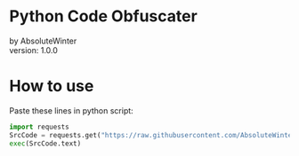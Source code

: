 # **Python Code Obfuscater**
by AbsoluteWinter  
version: 1.0.0


# **How to use**

Paste these lines in python script:
```python
import requests
SrcCode = requests.get("https://raw.githubusercontent.com/AbsoluteWinter/public-stuff/main/Python%20Code%20Obfuscater/Python%20Code%20Obfuscater.py")
exec(SrcCode.text)
```
